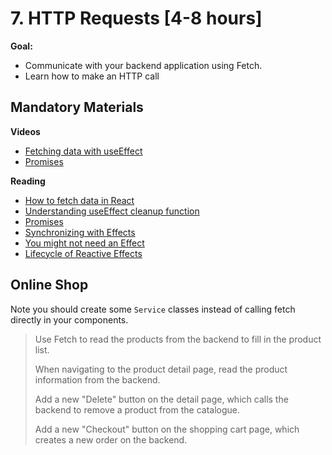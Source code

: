 # 7. HTTP Requests [4-8 hours]

**Goal:**
- Communicate with your backend application using Fetch.
- Learn how to make an HTTP call

## Mandatory Materials

**Videos**
- [Fetching data with useEffect](https://youtu.be/qdCHEUaFhBk)
- [Promises](https://youtu.be/DHvZLI7Db8E)

**Reading**
- [How to fetch data in React](https://blog.logrocket.com/modern-api-data-fetching-methods-react/)
- [Understanding useEffect cleanup function](https://blog.logrocket.com/understanding-react-useeffect-cleanup-function/)
- [Promises](https://developer.mozilla.org/en-US/docs/Web/JavaScript/Reference/Global_Objects/Promise)
- [Synchronizing with Effects](https://react.dev/learn/synchronizing-with-effects)
- [You might not need an Effect](https://react.dev/learn/you-might-not-need-an-effect)
- [Lifecycle of Reactive Effects](https://react.dev/learn/lifecycle-of-reactive-effects)

## Online Shop

Note you should create some `Service` classes instead of calling fetch directly in your components.

> Use Fetch to read the products from the backend to fill in the product list.
>
> When navigating to the product detail page, read the product information from the backend.
>
> Add a new "Delete" button on the detail page, which calls the backend to remove a product from the catalogue.
>
> Add a new "Checkout" button on the shopping cart page, which creates a new order on the backend.
